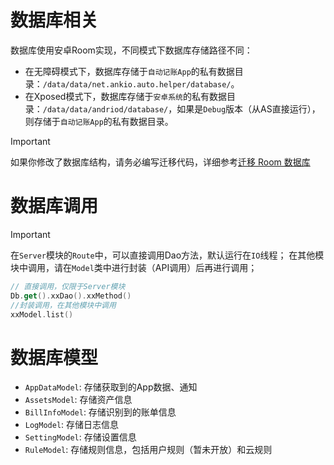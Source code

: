 # 数据库相关

数据库使用安卓Room实现，不同模式下数据库存储路径不同：

- 在无障碍模式下，数据库存储于`自动记账App`的私有数据目录：`/data/data/net.ankio.auto.helper/database/`。
- 在Xposed模式下，数据库存储于`安卓系统`的私有数据目录：`/data/data/andriod/database/`，如果是`Debug`版本（从AS直接运行），则存储于`自动记账App`的私有数据目录。

> [!IMPORTANT]
> 如果你修改了数据库结构，请务必编写迁移代码，详细参考[迁移 Room 数据库](https://developer.android.com/training/data-storage/room/migrating-db-versions?hl=zh-cn)

# 数据库调用

> [!IMPORTANT]
> 在`Server`模块的`Route`中，可以直接调用Dao方法，默认运行在`IO`线程；
> 在其他模块中调用，请在`Model`类中进行封装（API调用）后再进行调用；

```kotlin
// 直接调用，仅限于Server模块
Db.get().xxDao().xxMethod()
//封装调用，在其他模块中调用
xxModel.list()
```

# 数据库模型

- `AppDataModel`: 存储获取到的App数据、通知
- `AssetsModel`: 存储资产信息
- `BillInfoModel`: 存储识别到的账单信息
- `LogModel`: 存储日志信息
- `SettingModel`: 存储设置信息
- `RuleModel`: 存储规则信息，包括用户规则（暂未开放）和云规则